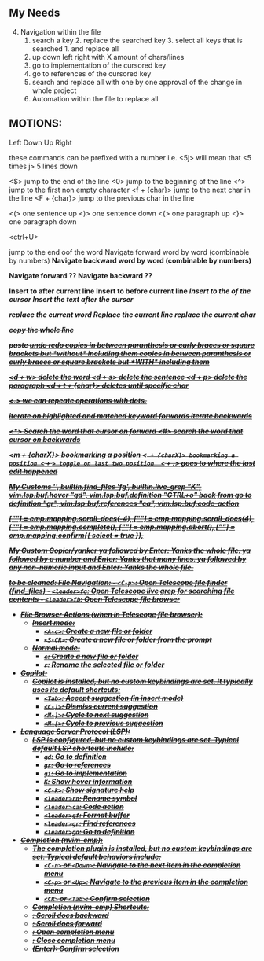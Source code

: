 ## My Needs

4. Navigation within the file
   1. search a key 2. replace the searched key 3. select all keys that is searched 1. and replace all
   2. up down left right with X amount of chars/lines
   3. go to implementation of the cursored key
   4. go to references of the cursored key
   5. search and replace all with one by one approval of the change in whole project
   6. Automation within the file to replace all

## MOTIONS:

<h> Left
<j> Down
<k> Up
<l> Right

these commands can be prefixed with a number i.e. <5j> will mean that <5 times j> 5 lines down

<$> jump to the end of the line
<0> jump to the beginning of the line
<^> jump to the first non empty character
<f + {char}> jump to the next char in the line
<F + {char}> jump to the previous char in the line

<(> one sentence up
<)> one sentence down
<{> one paragraph up
<}> one paragraph down

<ctrl+U>

<e> jump to the end oof the word
<w> Navigate forward word by word (combinable by numbers)
<b> Navigate backward word by word (combinable by numbers)

<W> Navigate forward ??
<B> Navigate backward ??

<o> Insert to after current line
<O> Insert to before current line
<i> Insert to the of the cursor
<a> Insert the text after the curser

<C> replace the current word
<S> Replace the current line
<s> replace the current char

<yy> copy the whole line

<p> paste
<u> undo
<ctrl + r> redo
<y+i+{"( or {"}> copies in between paranthesis or curly braces or square brackets but *without* including them 
<y+a+{"( or {"}> copies in between paranthesis or curly braces or square brackets but *WITH* including them

<d + w> delete the word
<d + s> delete the sentence
<d + p> delete the paragraph
<d + t + {char}> deletes until specific char

<.> we can repeate operations with dots.

<n> iterate on highlighted and matched keyword forwards
<N> iterate backwards

<\*> Search the word that cursor on forward
<#> search the word that cursor on backwards

<m + {charX}> bookmarking a position
<` + {charX}> bookmarking a position
<` + `> toggle on last two position 
<` + .> goes to where the last edit happened

My Customs
'<C-p>', builtin.find_files
'<leader>fg', builtin.live_grep
"K", vim.lsp.buf.hover
"<leader>gd", vim.lsp.buf.definition
"CTRL+o" back from go to definition
"<leader>gr", vim.lsp.buf.references
"<leader>ca", vim.lsp.buf.code_action

["<C-b>"] = cmp.mapping.scroll_docs(-4),
["<C-f>"] = cmp.mapping.scroll_docs(4),
["<C-Space>"] = cmp.mapping.complete(),
["<C-e>"] = cmp.mapping.abort(),
["<CR>"] = cmp.mapping.confirm({ select = true }),

My Custom Copier/yanker
<leader>ya followed by Enter: Yanks the whole file.
<leader>ya followed by a number and Enter: Yanks that many lines.
<leader>ya followed by any non-numeric input and Enter: Yanks the whole file.

to be cleaned:
File Navigation: - `<C-p>`: Open Telescope file finder (find_files) - `<leader>fg`: Open Telescope live grep for searching file contents - `<leader>fb`: Open Telescope file browser

- File Browser Actions (when in Telescope file browser):
  - Insert mode:
    - `<A-c>`: Create a new file or folder
    - `<S-CR>`: Create a new file or folder from the prompt
  - Normal mode:
    - `c`: Create a new file or folder
    - `r`: Rename the selected file or folder
- Copilot:
  - Copilot is installed, but no custom keybindings are set. It typically uses its default shortcuts:
    - `<Tab>`: Accept suggestion (in insert mode)
    - `<C-]>`: Dismiss current suggestion
    - `<M-]>`: Cycle to next suggestion
    - `<M-[>`: Cycle to previous suggestion
- Language Server Protocol (LSP):
  - LSP is configured, but no custom keybindings are set. Typical default LSP shortcuts include:
    - `gd`: Go to definition
    - `gr`: Go to references
    - `gi`: Go to implementation
    - `K`: Show hover information
    - `<C-k>`: Show signature help
    - `<leader>rn`: Rename symbol
    - `<leader>ca`: Code action
    - `<leader>gf`: Format buffer
    - `<leader>gr`: Find references
    - `<leader>gd`: Go to definition
- Completion (nvim-cmp):
  - The completion plugin is installed, but no custom keybindings are set. Typical default behaviors include:
    - `<C-n>` or `<Down>`: Navigate to the next item in the completion menu
    - `<C-p>` or `<Up>`: Navigate to the previous item in the completion menu
    - `<CR>` or `<Tab>`: Confirm selection
  - Completion (nvim-cmp) Shortcuts:
  - <C-b>: Scroll docs backward
  - <C-f>: Scroll docs forward
  - <C-Space>: Open completion menu
  - <C-e>: Close completion menu
  - <CR> (Enter): Confirm selection
